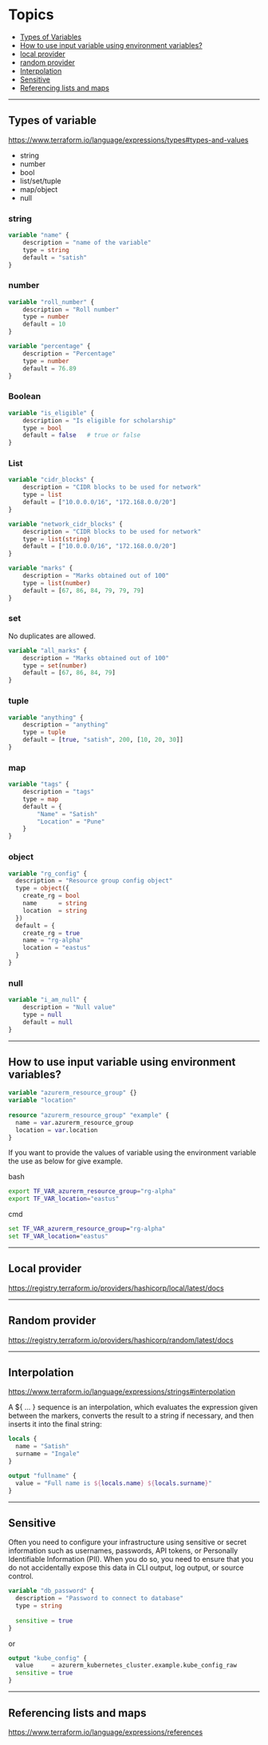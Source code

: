 # Topics
- [Types of Variables](#types-of-variables)
- [How to use input variable using environment variables?](#how-to-use-input-variable-using-environment-variables?) 
- [local provider](#local-provider)
- [random provider](#random-provider)
- [Interpolation](#interpolation)
- [Sensitive](#sensitive)
- [Referencing lists and maps](#referencing-lists-and-maps)
----------------------------------------------------------------
## Types of variable
https://www.terraform.io/language/expressions/types#types-and-values

- string
- number
- bool
- list/set/tuple
- map/object
- null

### string
``` terraform
variable "name" {
    description = "name of the variable"
    type = string
    default = "satish"
}
```

### number
``` terraform
variable "roll_number" {
    description = "Roll number"
    type = number
    default = 10
}

variable "percentage" {
    description = "Percentage"
    type = number
    default = 76.89
}
```

### Boolean
```terraform
variable "is_eligible" {
    description = "Is eligible for scholarship"
    type = bool
    default = false   # true or false
}
```

### List
```terraform
variable "cidr_blocks" {
    description = "CIDR blocks to be used for network"
    type = list
    default = ["10.0.0.0/16", "172.168.0.0/20"]
}

variable "network_cidr_blocks" {
    description = "CIDR blocks to be used for network"
    type = list(string)
    default = ["10.0.0.0/16", "172.168.0.0/20"]
}

variable "marks" {
    description = "Marks obtained out of 100"
    type = list(number)
    default = [67, 86, 84, 79, 79, 79]
}
```


### set 
No duplicates are allowed.
```terraform
variable "all_marks" {
    description = "Marks obtained out of 100"
    type = set(number)
    default = [67, 86, 84, 79]
}
```

### tuple
```terraform
variable "anything" {
    description = "anything"
    type = tuple
    default = [true, "satish", 200, [10, 20, 30]]
}
```

### map
```terraform
variable "tags" {
    description = "tags"
    type = map
    default = {
        "Name" = "Satish"
        "Location" = "Pune"
    }
}
```


### object
```terraform
variable "rg_config" {
  description = "Resource group config object"
  type = object({
    create_rg = bool
    name      = string
    location  = string
  })
  default = {
    create_rg = true
    name = "rg-alpha"
    location = "eastus"
  }
}
```

### null
```terraform
variable "i_am_null" {
    description = "Null value"
    type = null
    default = null
}
```
----------------------------------------------------------------

## How to use input variable using environment variables?

```terraform
variable "azurerm_resource_group" {}
variable "location"
        
resource "azurerm_resource_group" "example" {
  name = var.azurerm_resource_group
  location = var.location
}
```
If you want to provide the values of variable using the environment variable the use as below for give example.

bash
```bash
export TF_VAR_azurerm_resource_group="rg-alpha"
export TF_VAR_location="eastus"
```
cmd
```cmd
set TF_VAR_azurerm_resource_group="rg-alpha"
set TF_VAR_location="eastus"
```

----------------------------------------------------------------

## Local provider
https://registry.terraform.io/providers/hashicorp/local/latest/docs

----------------------------------------------------------------

## Random provider
https://registry.terraform.io/providers/hashicorp/random/latest/docs

----------------------------------------------------------------

## Interpolation

https://www.terraform.io/language/expressions/strings#interpolation

A ${ ... } sequence is an interpolation, which evaluates the expression given between the markers, converts the result to a string if necessary, and then inserts it into the final string:

```terraform
locals {
  name = "Satish"
  surname = "Ingale"
}

output "fullname" {
  value = "Full name is ${locals.name} ${locals.surname}"
}
```


----------------------------------------------------------------

## Sensitive

Often you need to configure your infrastructure using sensitive or secret information such as usernames, passwords, API tokens, or Personally Identifiable Information (PII). When you do so, you need to ensure that you do not accidentally expose this data in CLI output, log output, or source control.

```terraform
variable "db_password" {
  description = "Password to connect to database"
  type = string
  
  sensitive = true
}
```
or 

```terraform
output "kube_config" {
  value     = azurerm_kubernetes_cluster.example.kube_config_raw
  sensitive = true
}
```
----------------------------------------------------------------
## Referencing lists and maps
https://www.terraform.io/language/expressions/references 